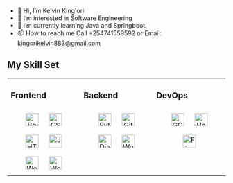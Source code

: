 - 👋 Hi, I’m Kelvin King'ori
- 👀 I’m interested in Software Engineering
- 🌱 I’m currently learning Java and Springboot.
- 📫 How to reach me Call +254741559592 or Email: kingorikelvin883@gmail.com

<!---
ke-stack/ke-stack is a ✨ special ✨ repository because its `README.md` (this file) appears on your GitHub profile.
You can click the Preview link to take a look at your changes.
Comments are never displayed
--->

## My Skill Set  
<table><tr><td valign="top" width="33%">



### Frontend  
<div align="center">  
<img style="margin: 10px" src="https://profilinator.rishav.dev/skills-assets/bootstrap-plain.svg" alt="Bootstrap" height="30" />  
<img style="margin: 10px" src="https://profilinator.rishav.dev/skills-assets/css3-original-wordmark.svg" alt="CSS3" height="30" />  
<img style="margin: 10px" src="https://profilinator.rishav.dev/skills-assets/html5-original-wordmark.svg" alt="HTML5" height="30" />  
<img style="margin: 10px" src="https://profilinator.rishav.dev/skills-assets/javascript-original.svg" alt="JavaScript" height="30" />  
<img style="margin: 10px" src="https://profilinator.rishav.dev/skills-assets/woocommerce.png" alt="WooCommerce" height="30" />
<img style="margin: 10px" src="https://profilinator.rishav.dev/skills-assets/wordpress.png" alt="WordPress" height="30" />  

</div>

</td><td valign="top" width="33%">



### Backend  
<div align="center"> 
<img style="margin: 10px" src="https://profilinator.rishav.dev/skills-assets/python-original.svg" alt="Python" height="30" />  
<img style="margin: 10px" src="https://profilinator.rishav.dev/skills-assets/git-scm-icon.svg" alt="Git" height="30" />  
<img style="margin: 10px" src="https://www.turing.com/blog/wp-content/uploads/2022/01/Django-vs-Flask-1.jpg" alt="Django" height="30" />
<!--
<img style="margin: 10px" src="https://imgs.search.brave.com/AA77RQK94zyuuKiaYb8IBthnjrrQlc1XpBvSiXOs0CE/rs:fit:752:440:1/g:ce/aHR0cHM6Ly9pbm5v/dmF0aW9ueW91cnNl/bGYuY29tL3dwLWNv/bnRlbnQvdXBsb2Fk/cy8yMDIwLzA4L25v/ZGVqcy1sb2dvLTc1/Mng0NDAucG5n" alt="Node.js" height="30" />
-->
<img style="margin: 10px" src="https://profilinator.rishav.dev/skills-assets/wordpress.png" alt="WordPress" height="30" />  
</div>

</td><td valign="top" width="33%">



### DevOps  
<div align="center">  
<img style="margin: 10px" src="https://profilinator.rishav.dev/skills-assets/google_cloud-icon.svg" alt="GCP" height="30" />
<img style="margin: 10px" src="https://www.fullstackpython.com/img/logos/heroku.png" alt="Heroku" height="30" />
<img style="margin: 10px" src="https://imgs.search.brave.com/MoRoJXUuzmOOQA101VhZYxbWHOnrJSPJkxNSQ9cnO8U/rs:fit:800:600:1/g:ce/aHR0cHM6Ly93d3cu/YXBwY29kYS5jb20v/d3AtY29udGVudC91/cGxvYWRzLzIwMTYv/MTEvZmlyZWJhc2Vf/bG9nb19zaG90LnBu/Zw" alt="Firebase" height="30" />
</div>

</td></tr></table>  

<br/> 

